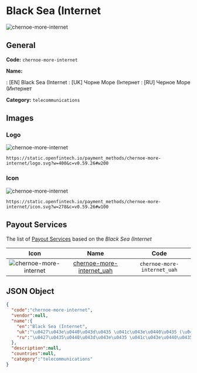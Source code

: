 
# Black Sea (Internet 
![chernoe-more-internet](https://static.openfintech.io/payment_methods/chernoe-more-internet/logo.svg?w=400&c=v0.59.26#w200)  

## General 
**Code:** `chernoe-more-internet` 
 
**Name:** 
 
:	[EN] Black Sea (Internet 
:	[UK] Чорне Море (Інтернет 
:	[RU] Черное Море (Интернет 
 
**Category:** `telecommunications` 
 

## Images 

### Logo 
![chernoe-more-internet](https://static.openfintech.io/payment_methods/chernoe-more-internet/logo.svg?w=400&c=v0.59.26#w200)  

```
https://static.openfintech.io/payment_methods/chernoe-more-internet/logo.svg?w=400&c=v0.59.26#w200
```  

### Icon 
![chernoe-more-internet](https://static.openfintech.io/payment_methods/chernoe-more-internet/icon.svg?w=278&c=v0.59.26#w100)  

```
https://static.openfintech.io/payment_methods/chernoe-more-internet/icon.svg?w=278&c=v0.59.26#w100
```  

## Payout Services 
 
The list of [Payout Services](/payout-services/) based on the _Black Sea (Internet_ 

|Icon|Name|Code| 
|:---:|:---:|:---:| 
|![chernoe-more-internet](https://static.openfintech.io/payout_methods/chernoe-more-internet/icon.svg?w=278&c=v0.59.26#w40) |[chernoe-more-internet_uah](/payout-services/chernoe-more-internet_uah/)|`chernoe-more-internet_uah`| 
 

## JSON Object 

```json
{
  "code":"chernoe-more-internet",
  "vendor":null,
  "name":{
    "en":"Black Sea (Internet",
    "uk":"\u0427\u043e\u0440\u043d\u0435 \u041c\u043e\u0440\u0435 (\u0406\u043d\u0442\u0435\u0440\u043d\u0435\u0442",
    "ru":"\u0427\u0435\u0440\u043d\u043e\u0435 \u041c\u043e\u0440\u0435 (\u0418\u043d\u0442\u0435\u0440\u043d\u0435\u0442"
  },
  "description":null,
  "countries":null,
  "category":"telecommunications"
}
```  
